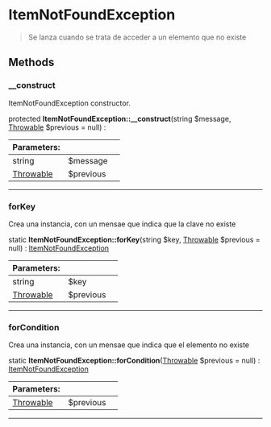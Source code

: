 
                                                                                                                                            
    
# ItemNotFoundException


> Se lanza cuando se trata de acceder a un elemento que no existe
>
> 








## Methods

### __construct
ItemNotFoundException constructor.


protected **ItemNotFoundException::__construct**(string $message, [Throwable](../../../../Throwable.md) $previous = null) : 


|Parameters: | | |
| --- | --- | --- |
|string |$message |  |
|[Throwable](../../../../Throwable.md) |$previous |  |

---


### forKey
Crea una instancia, con un mensae que indica que la clave no existe


static **ItemNotFoundException::forKey**(string $key, [Throwable](../../../../Throwable.md) $previous = null) : [ItemNotFoundException](../../../../ItemNotFoundException.md)


|Parameters: | | |
| --- | --- | --- |
|string |$key |  |
|[Throwable](../../../../Throwable.md) |$previous |  |

---


### forCondition
Crea una instancia, con un mensae que indica que el elemento no existe


static **ItemNotFoundException::forCondition**([Throwable](../../../../Throwable.md) $previous = null) : [ItemNotFoundException](../../../../ItemNotFoundException.md)


|Parameters: | | |
| --- | --- | --- |
|[Throwable](../../../../Throwable.md) |$previous |  |

---


                                                                                                                                                                                                                                                                                                                                                                                                            
    
                                                                                                                                                                                                                                                                             
                